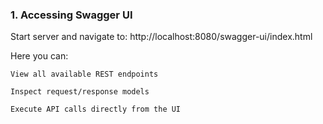 ### 1. Accessing Swagger UI

Start server and navigate to: http://localhost:8080/swagger-ui/index.html

Here you can:

    View all available REST endpoints

    Inspect request/response models

    Execute API calls directly from the UI
